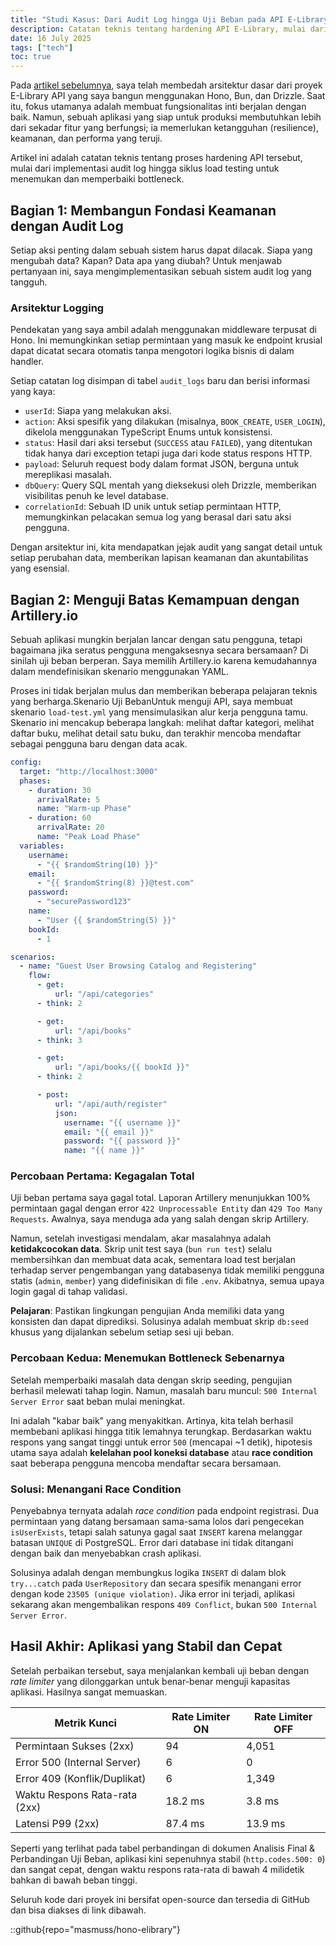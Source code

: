 ```yaml
---
title: "Studi Kasus: Dari Audit Log hingga Uji Beban pada API E-Library - Weekend Project"
description: Catatan teknis tentang hardening API E-Library, mulai dari audit log hingga load testing untuk menemukan dan memperbaiki bottleneck.
date: 16 July 2025
tags: ["tech"]
toc: true
---
```


Pada [artikel sebelumnya](/blog/elibrary-api), saya telah membedah arsitektur dasar dari proyek E-Library API yang saya bangun menggunakan Hono, Bun, dan Drizzle. Saat itu, fokus utamanya adalah membuat fungsionalitas inti berjalan dengan baik. Namun, sebuah aplikasi yang siap untuk produksi membutuhkan lebih dari sekadar fitur yang berfungsi; ia memerlukan ketangguhan (resilience), keamanan, dan performa yang teruji.

Artikel ini adalah catatan teknis tentang proses hardening API tersebut, mulai dari implementasi audit log hingga siklus load testing untuk menemukan dan memperbaiki bottleneck.

## Bagian 1: Membangun Fondasi Keamanan dengan Audit Log
Setiap aksi penting dalam sebuah sistem harus dapat dilacak. Siapa yang mengubah data? Kapan? Data apa yang diubah? Untuk menjawab pertanyaan ini, saya mengimplementasikan sebuah sistem audit log yang tangguh.

### Arsitektur Logging
Pendekatan yang saya ambil adalah menggunakan middleware terpusat di Hono. Ini memungkinkan setiap permintaan yang masuk ke endpoint krusial dapat dicatat secara otomatis tanpa mengotori logika bisnis di dalam handler.

Setiap catatan log disimpan di tabel `audit_logs` baru dan berisi informasi yang kaya:
- `userId`: Siapa yang melakukan aksi.
- `action`: Aksi spesifik yang dilakukan (misalnya, `BOOK_CREATE`, `USER_LOGIN`), dikelola menggunakan TypeScript Enums untuk konsistensi.
- `status`: Hasil dari aksi tersebut (`SUCCESS` atau `FAILED`), yang ditentukan tidak hanya dari exception tetapi juga dari kode status respons HTTP.
- `payload`: Seluruh request body dalam format JSON, berguna untuk mereplikasi masalah.
- `dbQuery`: Query SQL mentah yang dieksekusi oleh Drizzle, memberikan visibilitas penuh ke level database.
- `correlationId`: Sebuah ID unik untuk setiap permintaan HTTP, memungkinkan pelacakan semua log yang berasal dari satu aksi pengguna.
  
Dengan arsitektur ini, kita mendapatkan jejak audit yang sangat detail untuk setiap perubahan data, memberikan lapisan keamanan dan akuntabilitas yang esensial.

## Bagian 2: Menguji Batas Kemampuan dengan Artillery.io
Sebuah aplikasi mungkin berjalan lancar dengan satu pengguna, tetapi bagaimana jika seratus pengguna mengaksesnya secara bersamaan? Di sinilah uji beban berperan. Saya memilih Artillery.io karena kemudahannya dalam mendefinisikan skenario menggunakan YAML.

Proses ini tidak berjalan mulus dan memberikan beberapa pelajaran teknis yang berharga.Skenario Uji BebanUntuk menguji API, saya membuat skenario `load-test.yml` yang mensimulasikan alur kerja pengguna tamu. Skenario ini mencakup beberapa langkah: melihat daftar kategori, melihat daftar buku, melihat detail satu buku, dan terakhir mencoba mendaftar sebagai pengguna baru dengan data acak.

```yaml title=load-test.yml
config:
  target: "http://localhost:3000"
  phases:
    - duration: 30
      arrivalRate: 5
      name: "Warm-up Phase"
    - duration: 60
      arrivalRate: 20
      name: "Peak Load Phase"
  variables:
    username:
      - "{{ $randomString(10) }}"
    email:
      - "{{ $randomString(8) }}@test.com"
    password:
      - "securePassword123"
    name:
      - "User {{ $randomString(5) }}"
    bookId:
      - 1

scenarios:
  - name: "Guest User Browsing Catalog and Registering"
    flow:
      - get:
          url: "/api/categories"
      - think: 2

      - get:
          url: "/api/books"
      - think: 3

      - get:
          url: "/api/books/{{ bookId }}"
      - think: 2

      - post:
          url: "/api/auth/register"
          json:
            username: "{{ username }}"
            email: "{{ email }}"
            password: "{{ password }}"
            name: "{{ name }}"
```

### Percobaan Pertama: Kegagalan Total
Uji beban pertama saya gagal total. Laporan Artillery menunjukkan 100% permintaan gagal dengan error `422 Unprocessable Entity` dan `429 Too Many Requests`. Awalnya, saya menduga ada yang salah dengan skrip Artillery.

Namun, setelah investigasi mendalam, akar masalahnya adalah **ketidakcocokan data**. Skrip unit test saya (`bun run test`) selalu membersihkan dan membuat data acak, sementara load test berjalan terhadap server pengembangan yang databasenya tidak memiliki pengguna statis (`admin`, `member`) yang didefinisikan di file `.env`. Akibatnya, semua upaya login gagal di tahap validasi.

**Pelajaran**: Pastikan lingkungan pengujian Anda memiliki data yang konsisten dan dapat diprediksi. Solusinya adalah membuat skrip `db:seed` khusus yang dijalankan sebelum setiap sesi uji beban.

### Percobaan Kedua: Menemukan Bottleneck Sebenarnya
Setelah memperbaiki masalah data dengan skrip seeding, pengujian berhasil melewati tahap login. Namun, masalah baru muncul: `500 Internal Server Error` saat beban mulai meningkat.

Ini adalah "kabar baik" yang menyakitkan. Artinya, kita telah berhasil membebani aplikasi hingga titik lemahnya terungkap. Berdasarkan waktu respons yang sangat tinggi untuk error `500` (mencapai ~1 detik), hipotesis utama saya adalah **kelelahan pool koneksi database** atau **race condition** saat beberapa pengguna mencoba mendaftar secara bersamaan.

### Solusi: Menangani Race Condition
Penyebabnya ternyata adalah *race condition* pada endpoint registrasi. Dua permintaan yang datang bersamaan sama-sama lolos dari pengecekan `isUserExists`, tetapi salah satunya gagal saat `INSERT` karena melanggar batasan `UNIQUE` di PostgreSQL. Error dari database ini tidak ditangani dengan baik dan menyebabkan crash aplikasi.

Solusinya adalah dengan membungkus logika `INSERT` di dalam blok `try...catch` pada `UserRepository` dan secara spesifik menangani error dengan kode `23505 (unique violation)`. Jika error ini terjadi, aplikasi sekarang akan mengembalikan respons `409 Conflict`, bukan `500 Internal Server Error`.

## Hasil Akhir: Aplikasi yang Stabil dan Cepat
Setelah perbaikan tersebut, saya menjalankan kembali uji beban dengan *rate limiter* yang dilonggarkan untuk benar-benar menguji kapasitas aplikasi. Hasilnya sangat memuaskan.

| Metrik Kunci | Rate Limiter ON | Rate Limiter OFF | 
| ------ | ----------- | ------- |
| Permintaan Sukses (2xx) | 94 | 4,051 |
| Error 500 (Internal Server) | 6 | 0 | 
| Error 409 (Konflik/Duplikat) | 6 | 1,349 | 
| Waktu Respons Rata-rata (2xx) | 18.2 ms | 3.8 ms |
| Latensi P99 (2xx) | 87.4 ms | 13.9 ms |

Seperti yang terlihat pada tabel perbandingan di dokumen Analisis Final & Perbandingan Uji Beban, aplikasi kini sepenuhnya stabil (`http.codes.500: 0`) dan sangat cepat, dengan waktu respons rata-rata di bawah 4 milidetik bahkan di bawah beban tinggi.

Seluruh kode dari proyek ini bersifat open-source dan tersedia di GitHub dan bisa diakses di link dibawah.

::github{repo="masmuss/hono-elibrary"}